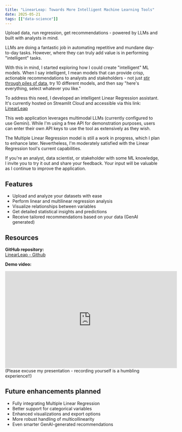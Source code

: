 ```yaml
---
title: "LinearLeap: Towards More Intelligent Machine Learning Tools"
date: 2025-05-21
tags: [["data-science"]]
---
```


Upload data, run regression, get recommendations - powered by LLMs and built with analysts in mind.

LLMs are doing a fantastic job in automating repetitive and mundane day-to-day tasks. However, where they can truly add value is in performing "intelligent" tasks.

With this in mind, I started exploring how I could create "intelligent" ML models. When I say intelligent, I mean models that can provide crisp, actionable recommendations to analysts and stakeholders - not just [stir through piles of data](https://www.explainxkcd.com/wiki/index.php/1838:_Machine_Learning), try 10 different models, and then say "here's everything, select whatever you like."

To address this need, I developed an intelligent Linear Regression assistant. It's currently hosted on Streamlit Cloud and accessible via this link: [LinearLeap](https://linearleap.streamlit.app)

This web application leverages multimodal LLMs (currently configured to use Gemini). While I'm using a free API for demonstration purposes, users can enter their own API keys to use the tool as extensively as they wish.

The Multiple Linear Regression model is still a work in progress, which I plan to enhance later. Nevertheless, I'm moderately satisfied with the Linear Regression tool's current capabilities.

If you're an analyst, data scientist, or stakeholder with some ML knowledge, I invite you to try it out and share your feedback. Your input will be valuable as I continue to improve the application.

## Features

- Upload and analyze your datasets with ease
- Perform linear and multilinear regression analysis
- Visualize relationships between variables
- Get detailed statistical insights and predictions
- Receive tailored recommendations based on your data (GenAI generated)

## Resources

**GitHub repository:**  
[LinearLeap - Github](https://github.com/shibaprasadb/linear-leap)

**Demo video:**
<iframe width="560" height="315" src="https://www.youtube.com/embed/d78AHXw-7TI?start=4" frameborder="0" allow="accelerometer; autoplay; clipboard-write; encrypted-media; gyroscope; picture-in-picture" allowfullscreen></iframe>
(Please excuse my presentation - recording yourself is a humbling experience!!)

## Future enhancements planned

- Fully integrating Multiple Linear Regression
- Better support for categorical variables
- Enhanced visualizations and export options
- More robust handling of multicollinearity
- Even smarter GenAI-generated recommendations
